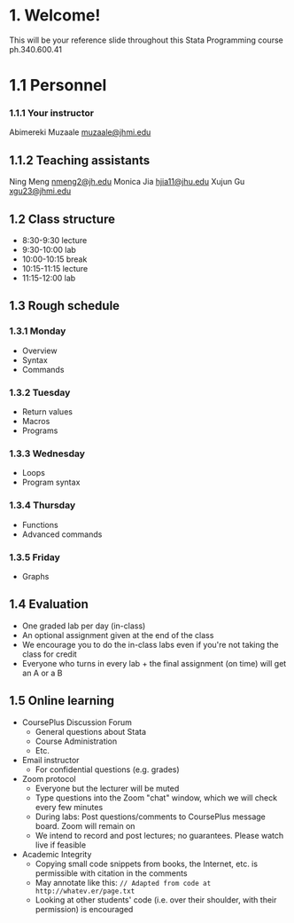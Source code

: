 ﻿# 1. Welcome!

This will be your reference slide throughout this Stata Programming course ph.340.600.41

# 1.1 Personnel

### 1.1.1 Your instructor
Abimereki Muzaale muzaale@jhmi.edu

## 1.1.2 Teaching assistants
Ning Meng nmeng2@jh.edu
Monica Jia hjia11@jhu.edu
Xujun Gu xgu23@jhmi.edu

## 1.2 Class structure

+ 8:30-9:30 lecture
+ 9:30-10:00 lab
+ 10:00-10:15 break
+ 10:15-11:15 lecture
+ 11:15-12:00 lab

## 1.3 Rough schedule

### 1.3.1 Monday
+ Overview
+ Syntax
+ Commands

### 1.3.2 Tuesday
+ Return values
+ Macros
+ Programs

### 1.3.3 Wednesday
+ Loops
+ Program syntax

### 1.3.4 Thursday
+ Functions
+ Advanced commands

### 1.3.5 Friday
+ Graphs

## 1.4 Evaluation

+ One graded lab per day (in-class)
+ An optional assignment given at the end of the class
+ We encourage you to do the in-class labs even if you're not taking the class for credit
+ Everyone who turns in every lab + the final assignment (on time) will get an A or a B

## 1.5 Online learning

+ CoursePlus Discussion Forum 
     + General questions about Stata
     + Course Administration
     + Etc.
+ Email instructor
     + For confidential questions (e.g. grades)
+ Zoom protocol
     + Everyone but the lecturer will be muted
     + Type questions into the Zoom "chat" window, which we will check every few minutes
     + During labs: Post questions/comments to CoursePlus message board. Zoom will remain on
     + We intend to record and post lectures; no guarantees. Please watch live if feasible
+ Academic Integrity
     + Copying small code snippets from books, the Internet, etc. is permissible with citation in the comments
     + May annotate like this: `// Adapted from code at http://whatev.er/page.txt`
     + Looking at other students' code (i.e. over their shoulder, with their permission) is encouraged

